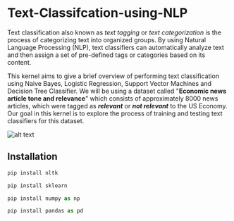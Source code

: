# Text-Classifcation-using-NLP
Text classification also known as *text tagging* or *text categorization* is the process of categorizing text into organized groups. By using Natural Language Processing (NLP), text classifiers can automatically analyze text and then assign a set of pre-defined tags or categories based on its content.

This kernel aims to give  a brief overview of performing text classification using Naive Bayes, Logistic Regression, Support Vector Machines and Decision Tree Classifier. We will be using a dataset called "**Economic news article tone and relevance**" which consists of approximately 8000 news articles, which were tagged as ***relevant*** or ***not relevant*** to the US Economy. Our goal in this kernel is to explore the process of training and testing text classifiers for this dataset.


![alt text]([http://url/to/img.png](https://github.com/adityapandey14/Text-Classifcation-using-NLP/blob/main/text-classification-python-spacy.png))

## Installation
```python
pip install nltk
```

```python
pip install sklearn
```

```python
pip install numpy as np
```

```python
pip install pandas as pd
```
